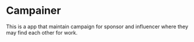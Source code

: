 # Campainer
This is a app that maintain campaign for sponsor and influencer where they may find each other for work.
